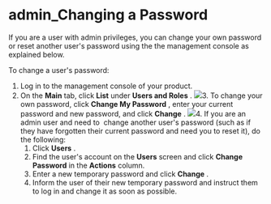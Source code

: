 # admin\_Changing a Password

If you are a user with admin privileges, you can change your own password or reset another user's password using the the management console as explained below.

To change a user's password:

1.  Log in to the management console of your product.
2.  On the **Main** tab, click **List** under **Users and Roles** .
    ![](attachments/126562784/126562786.png)3.  To change your own password, click **Change My Password** , enter your current password and new password, and click **Change** .
    ![](attachments/126562784/126562785.png)4.  If you are an admin user and need to  change another user's password (such as if they have forgotten their current password and need you to reset it), do the following:
    1.  Click **Users** .
    2.  Find the user's account on the **Users** screen and click **Change Password** in the **Actions** column.
    3.  Enter a new temporary password and click **Change** .
    4.  Inform the user of their new temporary password and instruct them to log in and change it as soon as possible.

